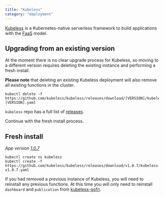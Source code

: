 ```yaml
---
title: "Kubeless"
category: "deployment"
---
```


[Kubeless](https://kubeless.io/) is a Kubernetes-native serverless framework to
build applications with the [FaaS](https://en.wikipedia.org/wiki/Function_as_a_service)
model.

## Upgrading from an existing version

At the moment there is no clear upgrade process for Kubeless, so moving to a different
version requires deleting the existing instance and performing a fresh install.

**Please note** that deleting an existing Kubeless deployment will also remove all
existing functions in the cluster.

```shell
kubectl delete -f https://github.com/kubeless/kubeless/releases/download/[VERSION]/kubeless-[VERSION].yaml
```

`kubeless` repo has a full list of [releases](https://github.com/kubeless/kubeless/releases).

Continue with the fresh install process.

## Fresh install

_App version [1.0.7](https://github.com/kubeless/kubeless/releases/tag/v1.0.7)_

```shell
kubectl create ns kubeless
kubectl create -f https://github.com/kubeless/kubeless/releases/download/v1.0.7/kubeless-v1.0.7.yaml
```

If you had removed a previous instance of Kubeless, you will need to reinstall any
previous functions. At this time you will only need to reinstall `dashboard` and `publication`
from [kubeless-gofn](https://github.com/dictybase-playground/kubeless-gofn).
